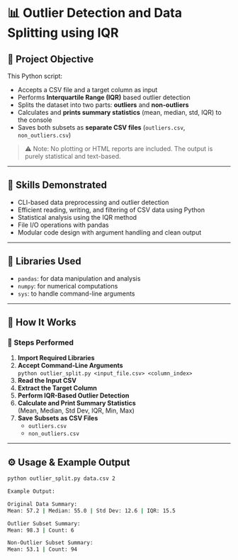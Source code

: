 # 📊 Outlier Detection and Data Splitting using IQR

## 📌 Project Objective

This Python script:
- Accepts a CSV file and a target column as input
- Performs **Interquartile Range (IQR)** based outlier detection
- Splits the dataset into two parts: **outliers** and **non-outliers**
- Calculates and **prints summary statistics** (mean, median, std, IQR) to the console
- Saves both subsets as **separate CSV files** (`outliers.csv`, `non_outliers.csv`)

> ⚠️ Note: No plotting or HTML reports are included. The output is purely statistical and text-based.

---

## 🧠 Skills Demonstrated

- CLI-based data preprocessing and outlier detection
- Efficient reading, writing, and filtering of CSV data using Python
- Statistical analysis using the IQR method
- File I/O operations with pandas
- Modular code design with argument handling and clean output

---

## 🧰 Libraries Used

- `pandas`: for data manipulation and analysis  
- `numpy`: for numerical computations  
- `sys`: to handle command-line arguments  

---

## 🚀 How It Works

### 📁 Steps Performed

1. **Import Required Libraries**
2. **Accept Command-Line Arguments**  
   `python outlier_split.py <input_file.csv> <column_index>`
3. **Read the Input CSV**
4. **Extract the Target Column**
5. **Perform IQR-Based Outlier Detection**
6. **Calculate and Print Summary Statistics**  
   (Mean, Median, Std Dev, IQR, Min, Max)
7. **Save Subsets as CSV Files**  
   - `outliers.csv`  
   - `non_outliers.csv`

---

## ⚙️ Usage & Example Output

```bash
python outlier_split.py data.csv 2

```

```bash
Example Output:

Original Data Summary:
Mean: 57.2 | Median: 55.0 | Std Dev: 12.6 | IQR: 15.5

Outlier Subset Summary:
Mean: 98.3 | Count: 6

Non-Outlier Subset Summary:
Mean: 53.1 | Count: 94
```

